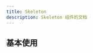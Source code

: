 ```yaml
---
title: Skeleton
description: Skeleton 组件的文档
---
```




## 基本使用
<preview path="./demo/Skeleton/SkeletonBasic.vue"></preview>